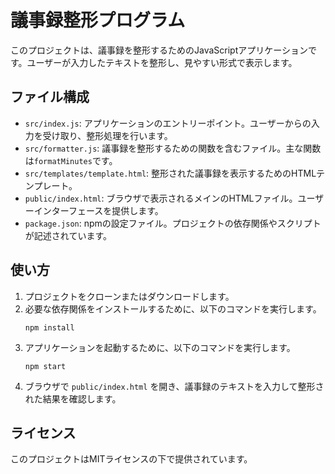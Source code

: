 # 議事録整形プログラム

このプロジェクトは、議事録を整形するためのJavaScriptアプリケーションです。ユーザーが入力したテキストを整形し、見やすい形式で表示します。

## ファイル構成

- `src/index.js`: アプリケーションのエントリーポイント。ユーザーからの入力を受け取り、整形処理を行います。
- `src/formatter.js`: 議事録を整形するための関数を含むファイル。主な関数は`formatMinutes`です。
- `src/templates/template.html`: 整形された議事録を表示するためのHTMLテンプレート。
- `public/index.html`: ブラウザで表示されるメインのHTMLファイル。ユーザーインターフェースを提供します。
- `package.json`: npmの設定ファイル。プロジェクトの依存関係やスクリプトが記述されています。

## 使い方

1. プロジェクトをクローンまたはダウンロードします。
2. 必要な依存関係をインストールするために、以下のコマンドを実行します。
   ```
   npm install
   ```
3. アプリケーションを起動するために、以下のコマンドを実行します。
   ```
   npm start
   ```
4. ブラウザで `public/index.html` を開き、議事録のテキストを入力して整形された結果を確認します。

## ライセンス

このプロジェクトはMITライセンスの下で提供されています。